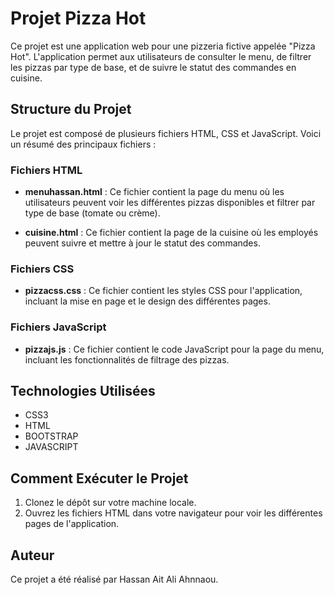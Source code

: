 # Projet Pizza Hot

Ce projet est une application web pour une pizzeria fictive appelée "Pizza Hot". L'application permet aux utilisateurs de consulter le menu, de filtrer les pizzas par type de base, et de suivre le statut des commandes en cuisine.

## Structure du Projet

Le projet est composé de plusieurs fichiers HTML, CSS et JavaScript. Voici un résumé des principaux fichiers :

### Fichiers HTML

- **menuhassan.html** : Ce fichier contient la page du menu où les utilisateurs peuvent voir les différentes pizzas disponibles et filtrer par type de base (tomate ou crème).

- **cuisine.html** : Ce fichier contient la page de la cuisine où les employés peuvent suivre et mettre à jour le statut des commandes.

### Fichiers CSS

- **pizzacss.css** : Ce fichier contient les styles CSS pour l'application, incluant la mise en page et le design des différentes pages.

### Fichiers JavaScript

- **pizzajs.js** : Ce fichier contient le code JavaScript pour la page du menu, incluant les fonctionnalités de filtrage des pizzas.


## Technologies Utilisées

- CSS3
- HTML
- BOOTSTRAP
- JAVASCRIPT


## Comment Exécuter le Projet

1. Clonez le dépôt sur votre machine locale.
2. Ouvrez les fichiers HTML dans votre navigateur pour voir les différentes pages de l'application.

## Auteur

Ce projet a été réalisé par Hassan Ait Ali Ahnnaou.
